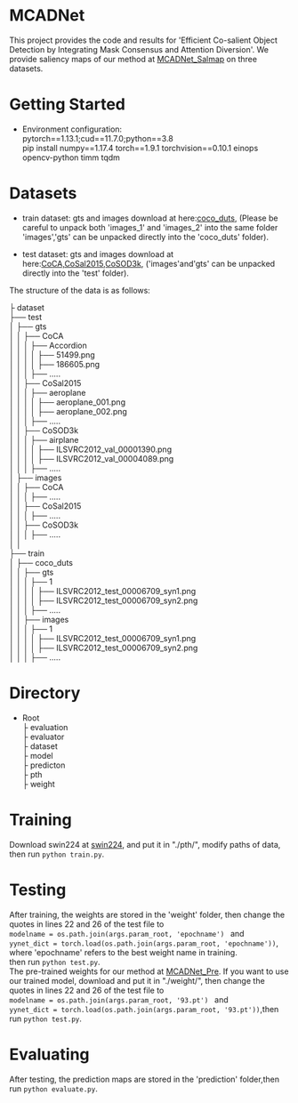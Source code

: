 # MCADNet
This project provides the code and results for 'Efficient Co-salient Object Detection by Integrating Mask Consensus and Attention Diversion'.
We provide saliency maps of our method at [MCADNet_Salmap](https://pan.baidu.com/s/1lakWsUsJb6ePTclrtrL6Ew?pwd=31dm) on three datasets.

# Getting Started
- Environment configuration:<br>
pytorch==1.13.1;cud==11.7.0;python==3.8<br>
pip install numpy==1.17.4 torch==1.9.1 torchvision==0.10.1 einops opencv-python timm   tqdm


# Datasets
- train dataset: 
  gts and images download at here:[coco_duts](https://pan.baidu.com/s/1BYO5WADwvSFoiSYQ1LteFg?pwd=tj3v), (Please be careful to unpack both 'images_1' and 'images_2' into the same folder 'images','gts' can be unpacked directly into the 'coco_duts' folder).

- test dataset: 
  gts and images download at here:[CoCA,CoSal2015,CoSOD3k](https://pan.baidu.com/s/1Ci0PmHUBGYYWO8UiC2YIiQ?pwd=xqn8), ('images'and'gts' can be unpacked directly into the 'test' folder).

The structure of the data is as follows:

├ dataset<br>
├── test<br>
│ ├── gts<br>
│ │ ├── CoCA<br>
│ │ │ ├── Accordion<br>
│ │ │ │ ├── 51499.png<br>
│ │ │ │ ├── 186605.png<br>
│ │ │ ├── .....<br>
│ │ ├── CoSal2015<br>
│ │ │ ├── aeroplane<br>
│ │ │ │ ├── aeroplane_001.png<br>
│ │ │ │ ├── aeroplane_002.png<br>
│ │ │ ├── .....<br>
│ │ ├── CoSOD3k<br>
│ │ │ ├── airplane<br>
│ │ │ │ ├── ILSVRC2012_val_00001390.png<br>
│ │ │ │ ├── ILSVRC2012_val_00004089.png<br>
│ │ │ ├── .....<br>
│ ├── images<br>
│ │ ├── CoCA<br>
│ │ │ ├── .....<br>
│ │ ├── CoSal2015<br>
│ │ │ ├── .....<br>
│ │ ├── CoSOD3k<br>
│ │ │ ├── .....<br>
│ │<br>
├── train<br>
│ ├── coco_duts<br>
│ │ ├── gts<br>
│ │ │ ├── 1<br>
│ │ │ │ ├── ILSVRC2012_test_00006709_syn1.png<br>
│ │ │ │ ├── ILSVRC2012_test_00006709_syn2.png<br>
│ │ │ ├── .....<br>
│ │ ├── images<br>
│ │ │ ├── 1<br>
│ │ │ │ ├── ILSVRC2012_test_00006709_syn1.png<br>
│ │ │ │ ├── ILSVRC2012_test_00006709_syn2.png<br>
│ │ │ ├── .....<br>

# Directory
- Root<br>
├ evaluation<br>
├ evaluator<br>
├ dataset<br>
├ model<br>
├ predicton<br>
├ pth<br>
├ weight<br>

# Training
Download swin224 at [swin224](https://pan.baidu.com/s/1aopiSbXygq5XapcFitVBrA?pwd=3q7c), and put it in "./pth/", 
modify paths of data, then run ```python train.py```.
# Testing
After training, the weights are stored in the 'weight' folder, then change the quotes in lines 22 and 26 of the test file to <br>```modelname = os.path.join(args.param_root, 'epochname')
``` and <br>```yynet_dict = torch.load(os.path.join(args.param_root, 'epochname'))```,<br>where 'epochname' refers to the best weight name in training.<br>
then run ```python test.py```.<br>
The pre-trained weights for our method at [MCADNet_Pre](https://pan.baidu.com/s/1FCVAI9ixSk3f80i6D5FXRQ?pwd=ea2v). If you want to use our trained model, download and put it in "./weight/", then change the quotes in lines 22 and 26 of the test file to <br>```modelname = os.path.join(args.param_root, '93.pt')
``` and <br>```yynet_dict = torch.load(os.path.join(args.param_root, '93.pt'))```,then run ```python test.py```.<br>
# Evaluating
After testing, the prediction maps are stored in the 'prediction' folder,then run ```python evaluate.py```.
